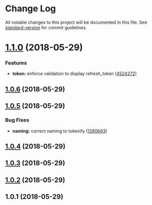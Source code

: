 # Change Log

All notable changes to this project will be documented in this file. See [standard-version](https://github.com/conventional-changelog/standard-version) for commit guidelines.

<a name="1.1.0"></a>
# [1.1.0](https://github.com/vvo/tokenify/compare/v1.0.6...v1.1.0) (2018-05-29)


### Features

* **token:** enforce validation to display refresh_token ([4524272](https://github.com/vvo/tokenify/commit/4524272))



<a name="1.0.6"></a>
## [1.0.6](https://github.com/vvo/tokenify/compare/v1.0.5...v1.0.6) (2018-05-29)



<a name="1.0.5"></a>
## [1.0.5](https://github.com/vvo/tokenify/compare/v1.0.4...v1.0.5) (2018-05-29)


### Bug Fixes

* **naming:** correct naming to tokenify ([1280b93](https://github.com/vvo/tokenify/commit/1280b93))



<a name="1.0.4"></a>
## [1.0.4](https://github.com/vvo/tokenify/compare/v1.0.3...v1.0.4) (2018-05-29)



<a name="1.0.3"></a>
## [1.0.3](https://github.com/vvo/tokenify/compare/v1.0.2...v1.0.3) (2018-05-29)



<a name="1.0.2"></a>
## [1.0.2](https://github.com/vvo/tokenify/compare/v1.0.1...v1.0.2) (2018-05-29)



<a name="1.0.1"></a>
## 1.0.1 (2018-05-29)

